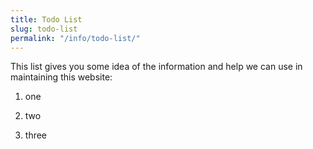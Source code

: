 ```yaml
---
title: Todo List
slug: todo-list
permalink: "/info/todo-list/"
---
```


This list gives you some idea of the information and help we can use in maintaining this website:

1. one

1. two

1. three
